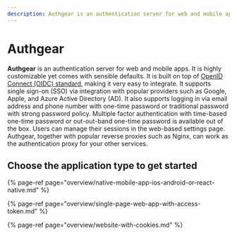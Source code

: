 ```yaml
---
description: Authgear is an authentication server for web and mobile apps.
---
```


# Authgear

**Authgear** is an authentication server for web and mobile apps. It is highly customizable yet comes with sensible defaults. It is built on top of [OpenID Connect \(OIDC\) standard](https://openid.net/connect/), making it very easy to integrate. It supports single sign-on \(SSO\) via integration with popular providers such as Google, Apple, and Azure Active Directory \(AD\). It also supports logging in via email address and phone number with one-time password or traditional password with strong password policy. Multiple factor authentication with time-based one-time password or out-out-band one-time password is available out of the box. Users can manage their sessions in the web-based settings page. Authgear, together with popular reverse proxies such as Nginx, can work as the authentication proxy for your other services.

## Choose the application type to get started

{% page-ref page="overview/native-mobile-app-ios-android-or-react-native.md" %}

{% page-ref page="overview/single-page-web-app-with-access-token.md" %}

{% page-ref page="overview/website-with-cookies.md" %}

